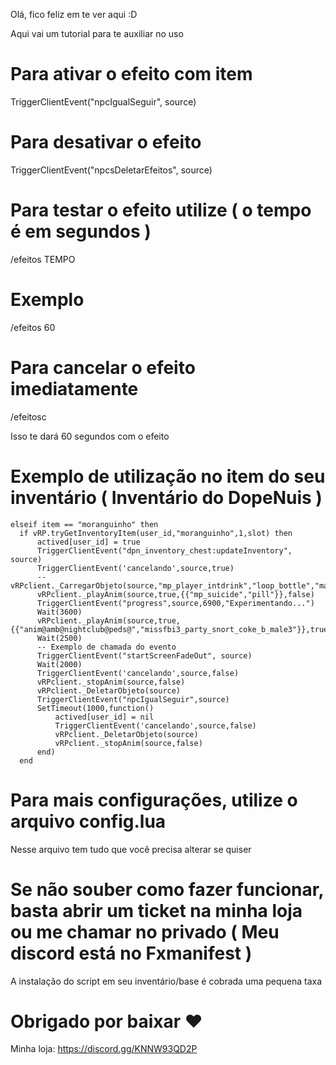 Olá, fico feliz em te ver aqui :D

Aqui vai um tutorial para te auxiliar no uso

# Para ativar o efeito com item
TriggerClientEvent("npcIgualSeguir", source)

# Para desativar o efeito
TriggerClientEvent("npcsDeletarEfeitos", source)

# Para testar o efeito utilize ( o tempo é em segundos )
/efeitos TEMPO

# Exemplo
/efeitos 60

# Para cancelar o efeito imediatamente
/efeitosc

Isso te dará 60 segundos com o efeito

# Exemplo de utilização no item do seu inventário ( Inventário do DopeNuis )

```
elseif item == "moranguinho" then
  if vRP.tryGetInventoryItem(user_id,"moranguinho",1,slot) then
      actived[user_id] = true
      TriggerClientEvent("dpn_inventory_chest:updateInventory", source)
      TriggerClientEvent('cancelando',source,true)
      -- vRPclient._CarregarObjeto(source,"mp_player_intdrink","loop_bottle","mah_coke",49,60309)
      vRPclient._playAnim(source,true,{{"mp_suicide","pill"}},false)
      TriggerClientEvent("progress",source,6900,"Experimentando...")
      Wait(3600)
      vRPclient._playAnim(source,true,{{"anim@amb@nightclub@peds@","missfbi3_party_snort_coke_b_male3"}},true)
      Wait(2500)
      -- Exemplo de chamada do evento
      TriggerClientEvent("startScreenFadeOut", source)
      Wait(2000)
      TriggerClientEvent('cancelando',source,false)
      vRPclient._stopAnim(source,false)
      vRPclient._DeletarObjeto(source)
      TriggerClientEvent("npcIgualSeguir",source)
      SetTimeout(1000,function()
          actived[user_id] = nil
          TriggerClientEvent('cancelando',source,false)
          vRPclient._DeletarObjeto(source)
          vRPclient._stopAnim(source,false)
      end)
  end
```
# Para mais configurações, utilize o arquivo config.lua
Nesse arquivo tem tudo que você precisa alterar se quiser

# Se não souber como fazer funcionar, basta abrir um ticket na minha loja ou me chamar no privado ( Meu discord está no Fxmanifest )
A instalação do script em seu inventário/base é cobrada uma pequena taxa

# Obrigado por baixar ♥
Minha loja: https://discord.gg/KNNW93QD2P